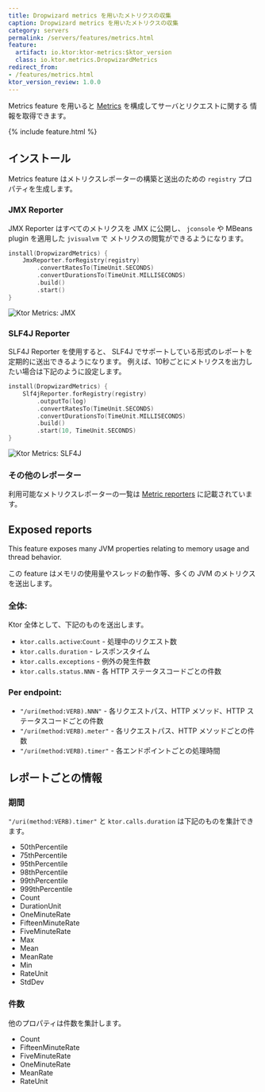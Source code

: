 ```yaml
---
title: Dropwizard metrics を用いたメトリクスの収集
caption: Dropwizard metrics を用いたメトリクスの収集
category: servers
permalink: /servers/features/metrics.html
feature:
  artifact: io.ktor:ktor-metrics:$ktor_version
  class: io.ktor.metrics.DropwizardMetrics
redirect_from:
- /features/metrics.html
ktor_version_review: 1.0.0
---
```


Metrics feature を用いると [Metrics](http://metrics.dropwizard.io/4.0.0/) を構成してサーバとリクエストに関する 情報を取得できます。

{% include feature.html %}

## インストール

Metrics feature はメトリクスレポーターの構築と送出のための `registry` プロパティを生成します。

### JMX Reporter

JMX Reporter はすべてのメトリクスを JMX に公開し、 `jconsole` や MBeans plugin を適用した `jvisualvm` で
メトリクスの閲覧ができるようになります。

```kotlin
install(DropwizardMetrics) {
    JmxReporter.forRegistry(registry)
        .convertRatesTo(TimeUnit.SECONDS)
        .convertDurationsTo(TimeUnit.MILLISECONDS)
        .build()
        .start()
}
```

![Ktor Metrics: JMX](/servers/features/metrics/jmx.png)

### SLF4J Reporter

SLF4J Reporter を使用すると、 SLF4J でサポートしている形式のレポートを定期的に送出できるようになります。
例えば、10秒ごとにメトリクスを出力したい場合は下記のように設定します。

```kotlin
install(DropwizardMetrics) {
    Slf4jReporter.forRegistry(registry)
        .outputTo(log)
        .convertRatesTo(TimeUnit.SECONDS)
        .convertDurationsTo(TimeUnit.MILLISECONDS)
        .build()
        .start(10, TimeUnit.SECONDS)
}
```

![Ktor Metrics: SLF4J](/servers/features/metrics/slf4j.png)

### その他のレポーター

利用可能なメトリクスレポーターの一覧は [Metric reporters](http://metrics.dropwizard.io/4.0.0/) に記載されています。

## Exposed reports

This feature exposes many JVM properties relating to memory usage and thread behavior.

この feature はメモリの使用量やスレッドの動作等、多くの JVM のメトリクスを送出します。

### 全体:

Ktor 全体として、下記のものを送出します。

* `ktor.calls.active`:`Count` - 処理中のリクエスト数
* `ktor.calls.duration` - レスポンスタイム
* `ktor.calls.exceptions` - 例外の発生件数
* `ktor.calls.status.NNN` - 各 HTTP ステータスコードごとの件数

### Per endpoint:

* `"/uri(method:VERB).NNN"` - 各リクエストパス、HTTP メソッド、HTTP ステータスコードごとの件数
* `"/uri(method:VERB).meter"` - 各リクエストパス、HTTP メソッドごとの件数
* `"/uri(method:VERB).timer"` - 各エンドポイントごとの処理時間

## レポートごとの情報

### 期間

`"/uri(method:VERB).timer"` と `ktor.calls.duration` は下記のものを集計できます。

* 50thPercentile
* 75thPercentile
* 95thPercentile
* 98thPercentile
* 99thPercentile
* 999thPercentile
* Count
* DurationUnit
* OneMinuteRate
* FifteenMinuteRate
* FiveMinuteRate
* Max
* Mean
* MeanRate
* Min
* RateUnit
* StdDev

### 件数

他のプロパティは件数を集計します。

* Count
* FifteenMinuteRate
* FiveMinuteRate
* OneMinuteRate
* MeanRate
* RateUnit
